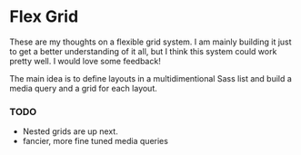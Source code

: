 Flex Grid
==========

These are my thoughts on a flexible grid system. I am mainly building it just to get a better understanding of it all, but I think this system could work pretty well. I would love some feedback!

The main idea is to define layouts in a multidimentional Sass list and build a media query and a grid for each layout.

### TODO

* Nested grids are up next.
* fancier, more fine tuned media queries